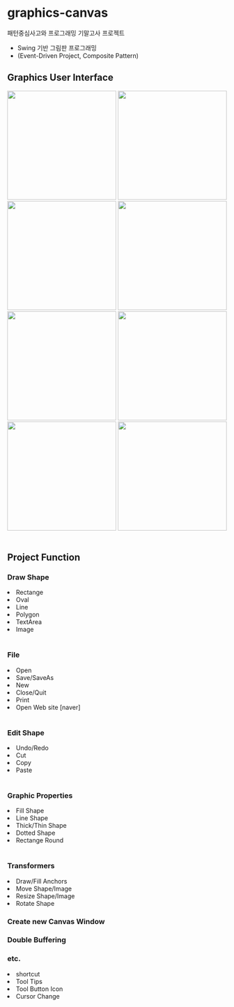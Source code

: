 # graphics-canvas
패턴중심사고와 프로그래밍 기말고사 프로젝트
- Swing 기반 그림판 프로그래밍 
- (Event-Driven Project, Composite Pattern)

<h2> Graphics User Interface </h2>
<div float = left>
<img src="https://user-images.githubusercontent.com/90203250/177532186-9eeecb2f-8dec-4b98-9c43-0016ad123eed.png" width="250" height="250">
<img src="https://user-images.githubusercontent.com/90203250/177532841-f26a4de8-6467-427b-8f52-86141599e3f3.png" width="250" height="250">
<img src="https://user-images.githubusercontent.com/90203250/177532934-6c80bff7-fa27-44ac-bf90-99b731a7fab3.png" width="250" height="250">
<img src="https://user-images.githubusercontent.com/90203250/177533111-fa99da35-57fc-458f-962e-0579980f67a8.png" width="250" height="250">
<img src="https://user-images.githubusercontent.com/90203250/177533401-597aad37-2484-4935-8e6b-d0c0e46c4988.png" width="250" height="250">
<img src="https://user-images.githubusercontent.com/90203250/177533546-89adef2c-249b-42a8-a0e7-c10e930babf2.png" width="250" height="250">
<img src="https://user-images.githubusercontent.com/90203250/177533609-ad255035-a0d1-4d1f-b036-2810f2abd026.png" width="250" height="250">
<img src="https://user-images.githubusercontent.com/90203250/177533957-f5eda312-4511-412c-944f-5d6d42702536.png" width="250" height="250">
</div>


<br>
<h2> Project Function </h2>
<h3> Draw Shape </h3>
<li>Rectange</li>
<li>Oval</li>
<li>Line</li>
<li>Polygon</li>
<li>TextArea</li></li>
<li>Image</li>

<br>
<h3> File </h3>
<li>Open</li>
<li>Save/SaveAs</li>
<li>New</li>
<li>Close/Quit</li>
<li>Print</li>
<li>Open Web site [naver]</li>
<br>

<h3> Edit Shape </h3>
<li>Undo/Redo</li>
<li>Cut</li>
<li>Copy</li>
<li>Paste</li>

<br>
<h3> Graphic Properties </h3>
<li>Fill Shape</li>
<li>Line Shape</li>
<li>Thick/Thin Shape</li>
<li>Dotted Shape</li>
<li>Rectange Round</li>

<br>
<h3> Transformers </h3>
<li>Draw/Fill Anchors</li>
<li>Move Shape/Image</li>
<li>Resize Shape/Image</li>
<li>Rotate Shape</li>

<h3> Create new Canvas Window</h3>
<h3> Double Buffering </h3>

<h3>etc. </h3>
<li>shortcut</li>
<li>Tool Tips</li>
<li>Tool Button Icon</li>
<li>Cursor Change</li>

